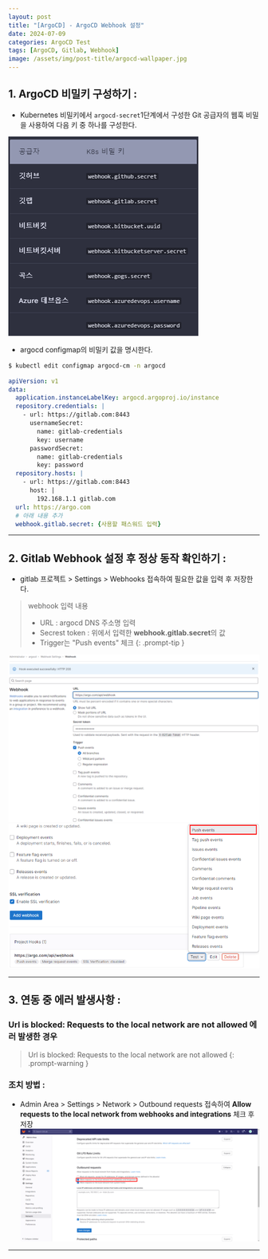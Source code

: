 ```yaml
---
layout: post
title: "[ArgoCD] - ArgoCD Webhook 설정"
date: 2024-07-09
categories: ArgoCD Test
tags: [ArgoCD, Gitlab, Webhook]
image: /assets/img/post-title/argocd-wallpaper.jpg
---
```


## 1. ArgoCD 비밀키 구성하기 :
- Kubernetes 비밀키에서 `argocd-secret`1단계에서 구성한 Git 공급자의 웹훅 비밀을 사용하여 다음 키 중 하나를 구성한다.

![argocd 비밀키 구성](/assets/img/post/ArgoCD/argocd%20비밀키%20구성.png)

- argocd configmap의 비밀키 값을 명시한다.

```bash
$ kubectl edit configmap argocd-cm -n argocd
```

```yaml
apiVersion: v1
data:
  application.instanceLabelKey: argocd.argoproj.io/instance
  repository.credentials: |
    - url: https://gitlab.com:8443
      usernameSecret:
        name: gitlab-credentials
        key: username
      passwordSecret:
        name: gitlab-credentials
        key: password
  repository.hosts: |
    - url: https://gitlab.com:8443
      host: |
        192.168.1.1 gitlab.com
  url: https://argo.com
  # 아래 내용 추가
  webhook.gitlab.secret: {사용할 패스워드 입력}
```

* * *

## 2. Gitlab Webhook 설정 후 정상 동작 확인하기 :
- gitlab 프로젝트 > Settings > Webhooks 접속하여 필요한 값을 입력 후 저장한다.

> webhook 입력 내용
>- URL : argocd DNS 주소명 입력
>- Secrest token : 위에서 입력한 **webhook.gitlab.secret**의 값
>- Trigger는 "Push events" 체크
{: .prompt-tip }

![argocd webhook 이벤트 생성 화면](/assets/img/post/ArgoCD/argocd%20webhook%20이벤트%20생성%20화면.png)
![argocd webhook 이벤트 생성 클릭](/assets/img/post/ArgoCD/argocd%20webhook%20이벤트%20생성%20클릭.png)

* * *

## 3. 연동 중 에러 발생사항 :
### Url is blocked: Requests to the local network are not allowed 에러 발생한 경우

>Url is blocked: Requests to the local network are not allowed
{: .prompt-warning }

### 조치 방법 :
- Admin Area > Settings > Network > Outbound requests 접속하여 **Allow requests to the local network from webhooks and integrations** 체크 후 저장
![argocd webhook 연동 에러 조치 방법 1](/assets/img/post/ArgoCD/argocd%20webhook%20연동%20에러%20조치%20방법%201.png)

* * *